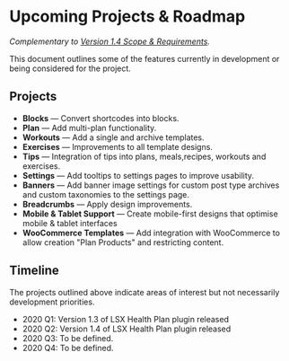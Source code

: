 # Upcoming Projects & Roadmap

_Complementary to [Version 1.4 Scope & Requirements](https://github.com/lightspeeddevelopment/lsx-health-plan/issues/123)._

This document outlines some of the features currently in development or being considered for the project. 

## Projects

- **Blocks** — Convert shortcodes into blocks.
- **Plan** — Add multi-plan functionality.
- **Workouts** — Add a single and archive templates. 
- **Exercises** — Improvements to all template designs.
- **Tips** — Integration of tips into plans, meals,recipes, workouts and exercises.
- **Settings** — Add tooltips to settings pages to improve usability.
- **Banners** — Add banner image settings for custom post type archives and custom taxonomies to the settings page.
- **Breadcrumbs** — Apply design improvements.
- **Mobile & Tablet Support** — Create mobile-first designs that optimise mobile & tablet interfaces
- **WooCommerce Templates** — Add integration with WooCommerce to allow creation "Plan Products" and restricting content.

## Timeline

The projects outlined above indicate areas of interest but not necessarily development priorities. 

- 2020 Q1: Version 1.3 of LSX Health Plan plugin released
- 2020 Q2: Version 1.4 of LSX Health Plan plugin released
- 2020 Q3: To be defined.
- 2020 Q4: To be defined.

